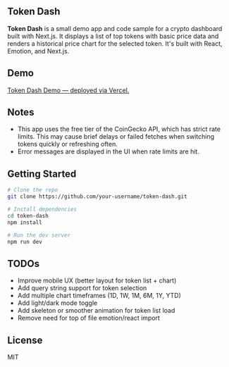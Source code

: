 ## Token Dash

**Token Dash** is a small demo app and code sample for a crypto dashboard built with Next.js. It displays a list of top tokens with basic price data and renders a historical price chart for the selected token. It's built with React, Emotion, and Next.js.

## Demo

[Token Dash Demo — deployed via Vercel.](https://token-dash.vercel.app/)

## Notes

- This app uses the free tier of the CoinGecko API, which has strict rate limits. This may cause brief delays or failed fetches when switching tokens quickly or refreshing often.
- Error messages are displayed in the UI when rate limits are hit.

## Getting Started

```bash
# Clone the repo
git clone https://github.com/your-username/token-dash.git

# Install dependencies
cd token-dash
npm install

# Run the dev server
npm run dev
```

## TODOs

- Improve mobile UX (better layout for token list + chart)
- Add query string support for token selection
- Add multiple chart timeframes (1D, 1W, 1M, 6M, 1Y, YTD)
- Add light/dark mode toggle
- Add skeleton or smoother animation for token list load
- Remove need for top of file emotion/react import

## License

MIT
